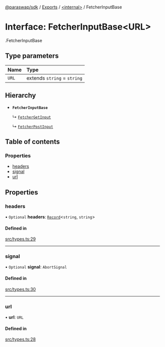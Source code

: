 [@paraswap/sdk](../README.md) / [Exports](../modules.md) / [<internal\>](../modules/internal_.md) / FetcherInputBase

# Interface: FetcherInputBase<URL\>

[<internal>](../modules/internal_.md).FetcherInputBase

## Type parameters

| Name | Type |
| :------ | :------ |
| `URL` | extends `string` = `string` |

## Hierarchy

- **`FetcherInputBase`**

  ↳ [`FetcherGetInput`](internal_.FetcherGetInput.md)

  ↳ [`FetcherPostInput`](internal_.FetcherPostInput.md)

## Table of contents

### Properties

- [headers](internal_.FetcherInputBase.md#headers)
- [signal](internal_.FetcherInputBase.md#signal)
- [url](internal_.FetcherInputBase.md#url)

## Properties

### headers

• `Optional` **headers**: [`Record`](../modules/internal_.md#record)<`string`, `string`\>

#### Defined in

[src/types.ts:29](https://github.com/paraswap/paraswap-sdk/blob/feat/1159-add-take-surplus-param/src/types.ts#L29)

___

### signal

• `Optional` **signal**: `AbortSignal`

#### Defined in

[src/types.ts:30](https://github.com/paraswap/paraswap-sdk/blob/feat/1159-add-take-surplus-param/src/types.ts#L30)

___

### url

• **url**: `URL`

#### Defined in

[src/types.ts:28](https://github.com/paraswap/paraswap-sdk/blob/feat/1159-add-take-surplus-param/src/types.ts#L28)
